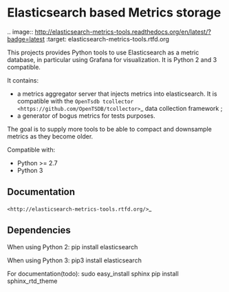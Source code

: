 
Elasticsearch based Metrics storage
===================================
.. image:: http://elasticsearch-metrics-tools.readthedocs.org/en/latest/?badge=latest
   :target: elasticsearch-metrics-tools.rtfd.org

This projects provides Python tools to use Elasticsearch as a metric database, in particular using Grafana for visualization. It is Python 2 and 3 compatible.

It contains:
  * a metrics aggregator server that injects metrics into
elasticsearch. It is compatible with the
`OpenTsdb tcollector <https://github.com/OpenTSDB/tcollector>`_ data collection
framework ;
  * a generator of bogus metrics for tests purposes.

The goal is to supply more tools to be able to compact and downsample metrics
as they become older.

Compatible with:
 * Python >= 2.7
 * Python 3

Documentation
-------------

`<http://elasticsearch-metrics-tools.rtfd.org/>`_

Dependencies
------------
When using Python 2:
    pip install elasticsearch

When using Python 3:
    pip3 install elasticsearch

For documentation(todo):
    sudo easy_install sphinx
    pip install sphinx_rtd_theme